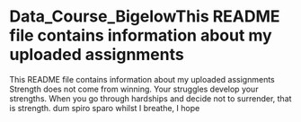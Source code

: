 # Data_Course_BigelowThis README file contains information about my uploaded assignments
This README file contains information about my uploaded assignments
Strength does not come from winning. Your struggles develop your strengths. When you go through hardships and decide not to surrender, that is strength.
dum spiro sparo
whilst I breathe, I hope
